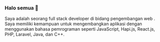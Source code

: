 ### Halo semua 👋

Saya adalah seorang full stack developer di bidang pengembangan web . Saya memiliki kemampuan untuk mengembangkan aplikasi dengan menggunakan bahasa pemrograman seperti JavaScript, Hapi.js, React.js, PHP, Laravel, Java, dan C++.

